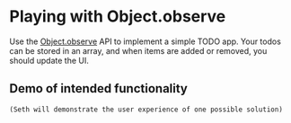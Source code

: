 # Playing with Object.observe

Use the [Object.observe](https://developer.mozilla.org/en-US/docs/Web/JavaScript/Reference/Global_Objects/Object/observe) API to implement a simple TODO app. Your todos can be stored in an array, and when items are added or removed, you should update the UI.

## Demo of intended functionality

`(Seth will demonstrate the user experience of one possible solution)`